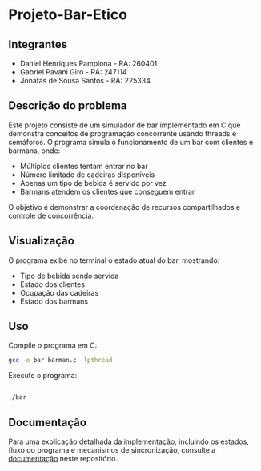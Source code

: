 # Projeto-Bar-Etico

## Integrantes
- Daniel Henriques Pamplona - RA: 260401
- Gabriel Pavani Giro - RA: 247114
- Jonatas de Sousa Santos - RA: 225334

## Descrição do problema
Este projeto consiste de um simulador de bar implementado em C que demonstra conceitos de programação concorrente usando threads e semáforos.
O programa simula o funcionamento de um bar com clientes e barmans, onde:

- Múltiplos clientes tentam entrar no bar
- Número limitado de cadeiras disponíveis
- Apenas um tipo de bebida é servido por vez
- Barmans atendem os clientes que conseguem entrar

O objetivo é demonstrar a coordenação de recursos compartilhados e controle de concorrência.

## Visualização

O programa exibe no terminal o estado atual do bar, mostrando:

- Tipo de bebida sendo servida
- Estado dos clientes
- Ocupação das cadeiras
- Estado dos barmans

## Uso
Compile o programa em C:

```bash
gcc -o bar barman.c -lpthread
```
Execute o programa:
```bash

./bar
```

## Documentação
Para uma explicação detalhada da implementação, incluindo os estados, fluxo do programa e mecanismos de sincronização, consulte a [documentação](documentacao.pdf) neste repositório.
